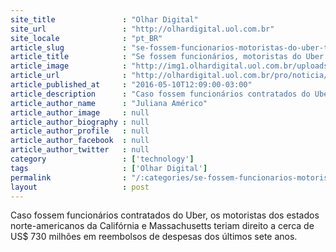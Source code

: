 ```yaml
---
site_title               : "Olhar Digital"
site_url                 : "http://olhardigital.uol.com.br"
site_locale              : "pt_BR"
article_slug             : "se-fossem-funcionarios-motoristas-do-uber-teriam-direito-a-mais-de-uss730-mi"
article_title            : "Se fossem funcionários, motoristas do Uber teriam direito a mais de US$730 mi"
article_image            : "http://img1.olhardigital.uol.com.br/uploads/acervo_imagens/2016/04/20160425104651_660_420.jpg"
article_url              : "http://olhardigital.uol.com.br/pro/noticia/se-fossem-funcionarios-motoristas-do-uber-teriam-direito-a-mais-de-us-730-mi/58191"
article_published_at     : "2016-05-10T12:09:00-03:00"
article_description      : "Caso fossem funcionários contratados do Uber, os motoristas dos estados norte-americanos da Califórnia e Massachusetts teriam direito a cerca de US$ 730 milhões em reembolsos de despesas dos últimos sete anos."
article_author_name      : "Juliana Américo"
article_author_image     : null
article_author_biography : null
article_author_profile   : null
article_author_facebook  : null
article_author_twitter   : null
category                 : ['technology']
tags                     : ['Olhar Digital']
permalink                : "/:categories/se-fossem-funcionarios-motoristas-do-uber-teriam-direito-a-mais-de-uss730-mi/"
layout                   : post
---
```


Caso fossem funcionários contratados do Uber, os motoristas dos estados norte-americanos da Califórnia e Massachusetts teriam direito a cerca de US$ 730 milhões em reembolsos de despesas dos últimos sete anos.
